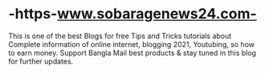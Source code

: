 # -https-www.sobaragenews24.com-
This is one of the best Blogs for free Tips and Tricks tutorials about Complete information of online internet, blogging 2021, Youtubing, so how to earn money. Support Bangla Mail best products &amp; stay tuned in this blog for further updates.

